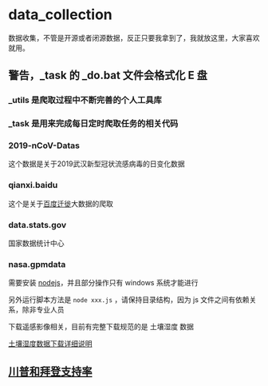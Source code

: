 # data_collection
数据收集，不管是开源或者闭源数据，反正只要我拿到了，我就放这里，大家喜欢就用。

## 警告，_task 的 _do.bat 文件会格式化 E 盘

### _utils 是爬取过程中不断完善的个人工具库

### _task 是用来完成每日定时爬取任务的相关代码

### 2019-nCoV-Datas

这个数据是关于2019武汉新型冠状流感病毒的日变化数据

### qianxi.baidu

这个是关于[百度迁徙](http://qianxi.baidu.com/)大数据的爬取

### data.stats.gov

国家数据统计中心

### nasa.gpmdata

需要安装 [nodejs](http://nodejs.cn/download/)，并且部分操作只有 windows 系统才能进行

另外运行脚本方法是 ```node xxx.js``` ，请保持目录结构，因为 js 文件之间有依赖关系，除非专业人员

下载遥感影像相关，目前有完整下载规范的是 土壤湿度 数据

[土壤湿度数据下载详细说明](./nasa.gpmdata/GLDAS_NOAH025/Readme.md)

## [川普和拜登支持率](https://www.realclearpolitics.com/epolls/2020/president/us/general_election_trump_vs_biden-6247.html)
